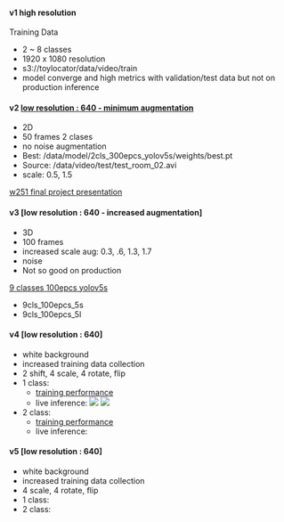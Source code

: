 

#### v1 high resolution 

Training Data
- 2 ~ 8 classes 
- 1920 x 1080 resolution
- s3://toylocator/data/video/train
- model converge and high metrics with validation/test data but not on production inference


#### v2 [low resolution : 640 - minimum augmentation](https://wandb.ai/taeil/toydetector/runs)
- 2D 
- 50 frames 
2 clases
- no noise augmentation 
- Best: /data/model/2cls_300epcs_yolov5s/weights/best.pt 
- Source: /data/video/test/test_room_02.avi 
- scale: 0.5, 1.5

[w251 final project presentation](https://drive.google.com/file/d/1z1lx2MwpX9trL2hf0u54mgsu8XF7Yc_h/view)  

#### v3 [low resolution : 640 - increased augmentation]
- 3D 
- 100 frames 
- increased scale aug: 0.3, .6, 1.3, 1.7
- noise 
- Not so good on production
 
[9 classes 100epcs yolov5s](https://wandb.ai/taeil/toydetector/runs/2kxojrqv/overview?workspace=user-taeil)
- 9cls_100epcs_5s
- 9cls_100epcs_5l

#### v4 [low resolution : 640] 
- white background 
- increased training data collection 
- 2 shift, 4 scale, 4 rotate, flip
- 1 class:
	- [training performance](https://wandb.ai/taeil/v4/runs/1x5kymee?workspace=user-taeil) 
	- live inference: 
	![](live_inference_red_car_01.png)
	![](live_inference_red_car_02.png)
- 2 class: 
	- [training performance](https://wandb.ai/taeil/v4/runs/139mg8cb?workspace=user-taeil) 
	- live inference: 

#### v5 [low resolution : 640] 
- white background 
- increased training data collection 
- 4 scale, 4 rotate, flip
- 1 class: 
- 2 class: 

